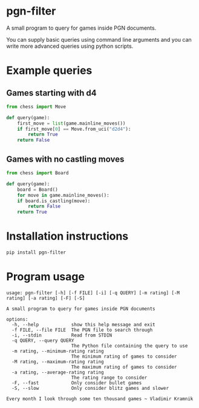 # pgn-filter

A small program to query for games inside PGN documents.

You can supply basic queries using command line arguments
and you can write more advanced queries using python scripts.

# Example queries
## Games starting with d4
```python
from chess import Move

def query(game):
    first_move = list(game.mainline_moves())
    if first_move[0] == Move.from_uci("d2d4"):
        return True
    return False
```
## Games with no castling moves
```python
from chess import Board

def query(game):
    board = Board()
    for move in game.mainline_moves():
    if board.is_castling(move):
        return False
    return True
```

# Installation instructions
```bash
pip install pgn-filter
```

# Program usage
```
usage: pgn-filter [-h] [-f FILE] [-i] [-q QUERY] [-m rating] [-M rating] [-a rating] [-F] [-S]

A small program to query for games inside PGN documents

options:
  -h, --help            show this help message and exit
  -f FILE, --file FILE  The PGN file to search through
  -i, --stdin           Read from STDIN
  -q QUERY, --query QUERY
                        The Python file containing the query to use
  -m rating, --minimum-rating rating
                        The minimum rating of games to consider
  -M rating, --maximum-rating rating
                        The maximum rating of games to consider
  -a rating, --average-rating rating
                        The rating range to consider
  -F, --fast            Only consider bullet games
  -S, --slow            Only consider blitz games and slower

Every month I look through some ten thousand games ~ Vladimir Kramnik
```
